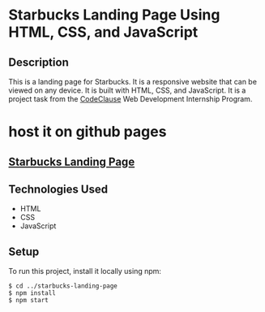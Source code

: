 # Starbucks Landing Page Using HTML, CSS, and JavaScript

## Description
This is a landing page for Starbucks. It is a responsive website that can be viewed on any device. It is built with HTML, CSS, and JavaScript. It is a project task from the [CodeClause](https://internship.codeclause.com/) Web Development Internship Program.

# host it on github pages
## [Starbucks Landing Page](https://codeclause.github.io/codeclause_landing_page/)

## Technologies Used
- HTML
- CSS
- JavaScript

## Setup
To run this project, install it locally using npm:
```
$ cd ../starbucks-landing-page
$ npm install
$ npm start
```


